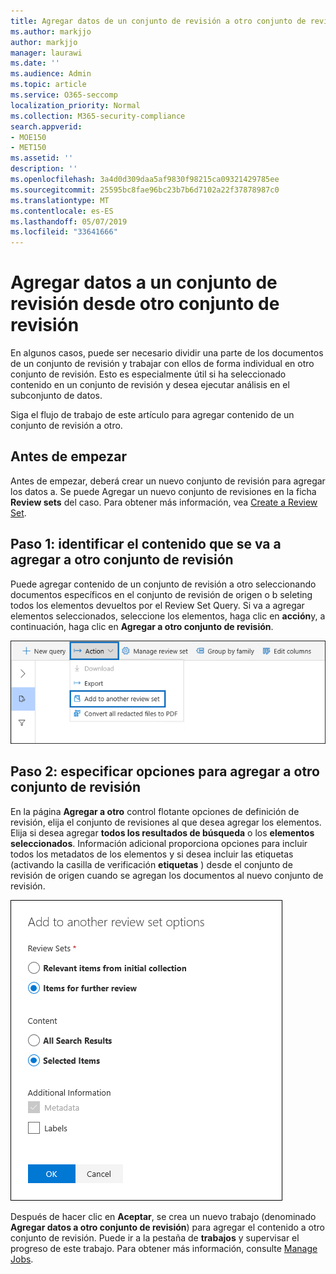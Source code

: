 ```yaml
---
title: Agregar datos de un conjunto de revisión a otro conjunto de revisión
ms.author: markjjo
author: markjjo
manager: laurawi
ms.date: ''
ms.audience: Admin
ms.topic: article
ms.service: O365-seccomp
localization_priority: Normal
ms.collection: M365-security-compliance
search.appverid:
- MOE150
- MET150
ms.assetid: ''
description: ''
ms.openlocfilehash: 3a4d0d309daa5af9830f98215ca09321429785ee
ms.sourcegitcommit: 25595bc8fae96bc23b7b6d7102a22f37878987c0
ms.translationtype: MT
ms.contentlocale: es-ES
ms.lasthandoff: 05/07/2019
ms.locfileid: "33641666"
---
```

# <a name="add-data-to-a-review-set-from-another-review-set"></a>Agregar datos a un conjunto de revisión desde otro conjunto de revisión

En algunos casos, puede ser necesario dividir una parte de los documentos de un conjunto de revisión y trabajar con ellos de forma individual en otro conjunto de revisión.  Esto es especialmente útil si ha seleccionado contenido en un conjunto de revisión y desea ejecutar análisis en el subconjunto de datos.

Siga el flujo de trabajo de este artículo para agregar contenido de un conjunto de revisión a otro.

## <a name="before-you-begin"></a>Antes de empezar

Antes de empezar, deberá crear un nuevo conjunto de revisión para agregar los datos a.  Se puede Agregar un nuevo conjunto de revisiones en la ficha **Review sets** del caso. Para obtener más información, vea [Create a Review Set](managing-review-sets.md#create-a-review-set).

## <a name="step-1-identify-content-to-add-to-another-review-set"></a>Paso 1: identificar el contenido que se va a agregar a otro conjunto de revisión

Puede agregar contenido de un conjunto de revisión a otro seleccionando documentos específicos en el conjunto de revisión de origen o b seleting todos los elementos devueltos por el Review Set Query.  Si va a agregar elementos seleccionados, seleccione los elementos, haga clic en **acción**y, a continuación, haga clic en **Agregar a otro conjunto de revisión**.

![Agregar a otro conjunto de revisión](../media/64f2a4d4-eba3-4ab3-a3ba-d519feea3142.png)

## <a name="step-2-specify-options-for-adding-to-another-review-set"></a>Paso 2: especificar opciones para agregar a otro conjunto de revisión

En la página **Agregar a otro** control flotante opciones de definición de revisión, elija el conjunto de revisiones al que desea agregar los elementos. Elija si desea agregar **todos los resultados de búsqueda** o los **elementos seleccionados**.  Información adicional proporciona opciones para incluir todos los metadatos de los elementos y si desea incluir las etiquetas (activando la casilla de verificación **etiquetas** ) desde el conjunto de revisión de origen cuando se agregan los documentos al nuevo conjunto de revisión.  

![Agregar a otro conjunto de revisión](../media/6440ee44-68fd-44d7-b43a-3a477345525c.png)

Después de hacer clic en **Aceptar**, se crea un nuevo trabajo (denominado **Agregar datos a otro conjunto de revisión**) para agregar el contenido a otro conjunto de revisión.  Puede ir a la pestaña de **trabajos** y supervisar el progreso de este trabajo. Para obtener más información, consulte [Manage Jobs](managing-jobs-ediscovery20.md).
